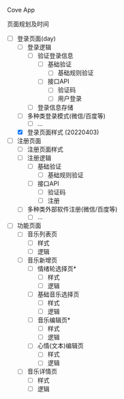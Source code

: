 Cove App


页面规划及时间


- [ ] 登录页面(day)
    - [ ] 登录逻辑
        - [ ] 验证登录信息
            - [ ] 基础验证
                - [ ] 基础规则验证
            - [ ] 接口API
                - [ ] 验证码
                - [ ] 用户登录
        - [ ] 登录信息存储
    - [ ] 多种类登录模式(微信/百度等)
        - [ ] …
    - [x] 登录页面样式 (20220403)
- [ ] 注册页面
    - [ ] 注册页面样式
    - [ ] 注册逻辑
        - [ ] 基础验证
            - [ ] 基础规则验证
        - [ ] 接口API
            - [ ] 验证码
            - [ ] 注册
    - [ ] 多种类外部软件注册(微信/百度等)
        - [ ] …
- [ ] 功能页面
    - [ ] 音乐列表页
        - [ ] 样式
        - [ ] 逻辑
    - [ ] 音乐新增页
        - [ ] 情绪轮选择页*
            - [ ] 样式
            - [ ] 逻辑
        - [ ] 基础音乐选择页
            - [ ] 样式
            - [ ] 逻辑
        - [ ] 音乐编辑页*
            - [ ] 样式
            - [ ] 逻辑
        - [ ] 心情(文本)编辑页
            - [ ] 样式
            - [ ] 逻辑
    - [ ] 音乐详情页
        - [ ] 样式
        - [ ] 逻辑
